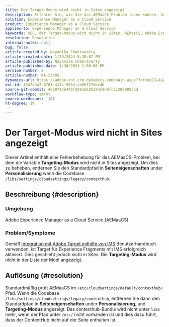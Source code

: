 ```yaml
---
title: Der Target-Modus wird nicht in Sites angezeigt
description: Erfahren Sie, wie Sie das AEMaaCS-Problem lösen können, bei dem der Target-Modus nicht auf Sites angezeigt wird.
solution: Experience Manager as a Cloud Service
product: Experience Manager as a Cloud Service
applies-to: Experience Manager as a Cloud Service
keywords: KCS, der Target-Modus wird nicht in Sites, AEMaaCS, Adobe Experience Manager as a Cloud Service angezeigt
resolution: Resolution
internal-notes: null
bug: false
article-created-by: Nayanika Chakravarty
article-created-date: 1/29/2024 8:38:07 PM
article-published-by: Nayanika Chakravarty
article-published-date: 1/30/2024 1:50:00 PM
version-number: 2
article-number: KA-23485
dynamics-url: https://adobe-ent.crm.dynamics.com/main.aspx?forceUCI=1&pagetype=entityrecord&etn=knowledgearticle&id=1b33174b-e6be-ee11-9079-6045bd006149
exl-id: 15a7d4a7-6781-411c-9954-ce80f27ebc4b
source-git-commit: 4d8871db475f268ad53522dc9ebfc5c2850853ad
workflow-type: tm+mt
source-wordcount: '181'
ht-degree: 1%

---
```


# Der Target-Modus wird nicht in Sites angezeigt


Dieser Artikel enthält eine Fehlerbehebung für das AEMaaCS-Problem, bei dem die Variable <b>Targeting-Modus</b> wird nicht in Sites angezeigt. Um dies zu beheben, entfernen Sie den Standardpfad in <b>Seiteneigenschaften</b> under <b>Personalisierung</b> wenn die Codebase `/libs/settings/cloudsettings/legacy/contexthub`.

## Beschreibung {#description}


### Umgebung

Adobe Experience Manager as a Cloud Service (AEMaaCS)

### Problem/Symptome

Gemäß [Integration mit Adobe Target mithilfe von IMS](https://experienceleague.adobe.com/docs/experience-manager-65/content/sites/administering/integration/integration-target-ims.html) Benutzerhandbuch verwenden, ist Target für Experience Fragments mit IMS erfolgreich aktiviert. Dies geschieht jedoch nicht in Sites. Die <b>Targeting-Modus</b> wird nicht in der Liste der Modi angezeigt.


## Auflösung {#resolution}


Standardmäßig prüft AEMaaCS im `/etc/cloudsettings/default/contexthub/` Pfad. Wenn die Codebase `/libs/settings/cloudsettings/legacy/contexthub`, entfernen Sie dann den Standardpfad in <b>Seiteneigenschaften</b> under <b>Personalisierung</b>, und <b>Targeting-Modus</b> angezeigt. Das contexthub-Bundle wird nicht unter `libs` mehr, wenn der Pfad unter `/etc/` nicht vorhanden ist und dies dazu führt, dass der ContextHub nicht auf der Seite enthalten ist.
